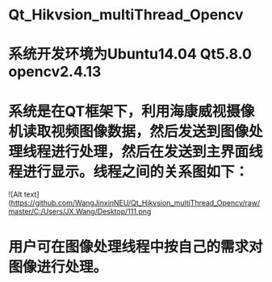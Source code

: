 # Qt_Hikvsion_multiThread_Opencv
# 系统开发环境为Ubuntu14.04  Qt5.8.0  opencv2.4.13
# 系统是在QT框架下，利用海康威视摄像机读取视频图像数据，然后发送到图像处理线程进行处理，然后在发送到主界面线程进行显示。线程之间的关系图如下：
![Alt text](https://github.com/WangJinxinNEU/Qt_Hikvsion_multiThread_Opencv/raw/master/C:/Users/JX.Wang/Desktop/111.png
# 用户可在图像处理线程中按自己的需求对图像进行处理。

